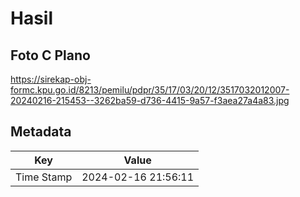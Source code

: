 # Hasil

## Foto C Plano

https://sirekap-obj-formc.kpu.go.id/8213/pemilu/pdpr/35/17/03/20/12/3517032012007-20240216-215453--3262ba59-d736-4415-9a57-f3aea27a4a83.jpg


## Metadata

| Key        | Value               |
| ---------- | ------------------- |
| Time Stamp | 2024-02-16 21:56:11 |



